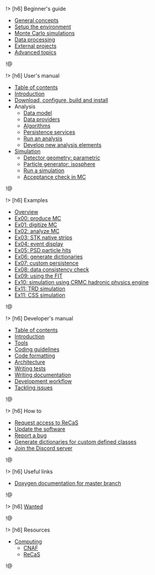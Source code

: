 !> [h6] Beginner's guide

  * [General concepts](beginner's-guide/general-concepts)
  * [Setup the environment](beginner's-guide/setup-the-environment)
  * [Monte Carlo simulations](beginner's-guide/simulations)
  * [Data processing](beginner's-guide/data-processing)
  * [External projects](beginner's-guide/external-projects)
  * [Advanced topics](beginner's-guide/advanced-topics)
  
!@

!> [h6] User's manual

 * [Table of contents](user's-manual/table-of-contents)
 * [Introduction](user's-manual/introduction)
 * [Download, configure, build and install](user's-manual/download,-configure,-build-and-install)
 * Analysis
    * [Data model](user's-manual/data-model)
    * [Data providers](user's-manual/data-providers)
    * [Algorithms](user's-manual/algorithms)
    * [Persistence services](user's-manual/persistence-services)
    * [Run an analysis](user's-manual/run-an-analysis)
    * [Develop new analysis elements](user's-manual/develop-new-analysis-elements)
 * [Simulation](user's-manual/simulation)
    * [Detector geometry: parametric](user's-manual/detector-geometry:-parametric)
    * [Particle generator: isosphere](user's-manual/particle-generator:-isosphere)
    * [Run a simulation](user's-manual/run-a-simulation)
    * [Acceptance check in MC](user's-manual/acceptance-check-in-mc)
    
!@

!> [h6] Examples

  * [Overview](examples/table-of-contents)
  * [Ex00: produce MC](examples/ex00--produce-mc)
  * [Ex01: digitize MC](examples/ex01--digitize-mc)
  * [Ex02: analyze MC](examples/ex02--analyze-mc)
  * [Ex03: STK native strips](examples/ex03--stk-strips)
  * [Ex04: event display](examples/ex04--display-mc)
  * [Ex05: PSD particle hits](examples/ex05--psd-particle-hits)
  * [Ex06: generate dictionaries](examples/ex06--generate-dictionaries)
  * [Ex07: custom persistence](examples/ex07--custom-persistence)
  * [Ex08: data consistency check](examples/ex08--data-consistency-check)
  * [Ex09: using the FIT](examples/ex09--fit)
  * [Ex10: simulation using CRMC hadronic physics engine](examples/ex10--crmc-hadronic-physics)
  * [Ex11: TRD simulation](examples/ex11--trd)
  * [Ex11: CSS simulation](examples/ex12--css)
  
!@

!> [h6] Developer's manual

  * [Table of contents](developer's-manual/table-of-contents)
  * [Introduction](developer's-manual/introduction)
  * [Tools](developer's-manual/tools)
  * [Coding guidelines](developer's-manual/coding-guidelines)
  * [Code formatting](developer's-manual/code-formatting)
  * [Architecture](developer's-manual/architecture)
  * [Writing tests](developer's-manual/writing-tests)
  * [Writing documentation](developer's-manual/writing-documentation)
  * [Development workflow](developer's-manual/development-workflow)
  * [Tackling issues](developer's-manual/tackling-issues)

!@

!> [h6] How to

  * [Request access to ReCaS](how-to/request-access-to-recas)
  * [Update the software](how-to/update-the-software) 
  * [Report a bug](how-to/report-a-bug)
  * [Generate dictionaries for custom defined classes](how-to/generate-dictionaries-for-custom-defined-classes)
  * [Join the Discord server](how-to/join-the-discord-server)

!@ 

!> [h6] Useful links

   * [Doxygen documentation for master branch](https://wizard.fi.infn.it/herd/software/doxygen/master/)
   
!@

!> [h6] [Wanted](wanted)

!@

!> [h6] Resources

  * [Computing](resources/computing)
     * [CNAF](resources/cnaf)
     * [ReCaS](resources/recas) 

!@
